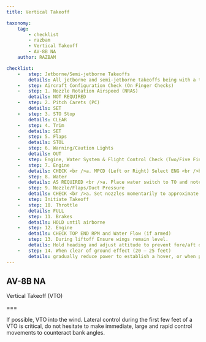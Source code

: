 ```yaml
---
title: Vertical Takeoff 

taxonomy:
    tag:
        - checklist
        - razbam
        - Vertical Takeoff 
        - AV-8B NA
    author: RAZBAM

checklist:
    -   step: Jetborne/Semi-jetborne Takeoffs 
        details: All jetborne and semi-jetborne takeoffs being with a takeoff procedure and end with an accelerating transition to wingborne flight. The transition point between the takeoff procedure and the accelerating transition procedure begins once the aircraft is off the ground, the wings are level and the vane is centered. At this point, attitude and AOA can be safely increased and the Accelerating Transition can begin. 
    -   step: Aircraft Configuration Check (On Finger Checks)          
    -   step: 1. Nozzle Rotation Airspeed (NRAS) 
        details: NOT REQUIRED 
    -   step: 2. Pitch Carets (PC) 
        details: SET 
    -   step: 3. STO Stop 
        details: CLEAR 
    -   step: 4. Trim 
        details: SET 
    -   step: 5. Flaps 
        details: STOL 
    -   step: 6. Warning/Caution Lights 
        details: OUT         
    -   step: Engine, Water System & Flight Control Check (Two/Five Finger Checks) 
    -   step: 7. Engine 
        details: CHECK <br />a. MPCD (Left or Right) Select ENG <br />b. Accelerate engine from idle to 60%  <br />c. Check acceleration time within limits 35 to 60%  in 2.4 – 3.1 seconds. <br />d. IGV’s 10 to 21o at 60% 
    -   step: 8. Water  
        details: AS REQUIRED <br />a. Place water switch to TO and note RPM rise.  <br />b. Reset RPM to top end of acceleration band.
    -   step: 9. Nozzle/Flaps/Duct Pressure 
        details: CHECK <br />a. Set nozzles momentarily to approximate 50o  <br />b. Check flaps at approximately 62o  <br />c. Check duct pressure at approximately 45 PSI  <br />d. Place nozzles at the HOVER Stop and check angle.        
    -   step: Initiate Takeoff 
    -   step: 10. Throttle 
        details: FULL 
    -   step: 11. Brakes 
        details: HOLD until airborne 
    -   step: 12. Engine 
        details: CHECK TOP END RPM and Water Flow (if armed) 
    -   step: 13. During liftoff Ensure wings remain level. 
        details: Hold heading and adjust attitude to prevent fore/aft drift. 
    -   step: 14. When clear of ground effect (20 – 25 feet)
        details: gradually reduce power to establish a hover, or when passing 50 feet and clear of obstacles, being transition to wingborne flight. 
---
```


## AV-8B NA
Vertical Takeoff (VTO) 

===

If possible, VTO into the wind. Lateral control during the first few feet of a VTO is critical, do not hesitate to make immediate, large and rapid control movements to counteract bank angles. 
